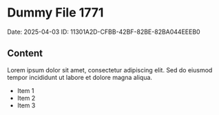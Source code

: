 # Dummy File 1771

Date: 2025-04-03
ID: 11301A2D-CFBB-42BF-82BE-82BA044EEEB0

## Content

Lorem ipsum dolor sit amet, consectetur adipiscing elit.
Sed do eiusmod tempor incididunt ut labore et dolore magna aliqua.

* Item 1
* Item 2
* Item 3
